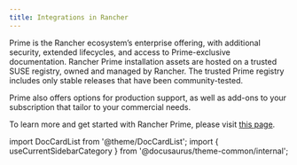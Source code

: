 ```yaml
---
title: Integrations in Rancher
---
```


<head>
  <link rel="canonical" href="https://ranchermanager.docs.rancher.com/integrations-in-rancher"/>
</head>

Prime is the Rancher ecosystem’s enterprise offering, with additional security, extended lifecycles, and access to Prime-exclusive documentation. Rancher Prime installation assets are hosted on a trusted SUSE registry, owned and managed by Rancher. The trusted Prime registry includes only stable releases that have been community-tested. 

Prime also offers options for production support, as well as add-ons to your subscription that tailor to your commercial needs.

To learn more and get started with Rancher Prime, please visit [this page](https://www.rancher.com/quick-start). 

import DocCardList from '@theme/DocCardList';
import { useCurrentSidebarCategory } from '@docusaurus/theme-common/internal';

<DocCardList items={useCurrentSidebarCategory().items.slice(0,10)} />
